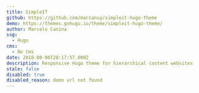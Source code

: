 ```yaml
---
title: SimpleIT
github: https://github.com/marcanuy/simpleit-hugo-theme
demo: https://themes.gohugo.io/theme/simpleit-hugo-theme/
author: Marcelo Canina
ssg:
  - Hugo
cms:
  - No Cms
date: 2018-08-06T20:17:57.000Z
description: Responsive Hugo theme for hierarchical content websites
stale: false
disabled: true
disabled_reason: demo url not found
---
```


